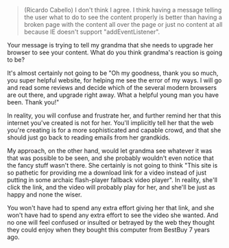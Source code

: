 > (Ricardo Cabello) I don't think I agree. I think having a message telling the user what to do to see the content properly is better than having a broken page with the content all over the page or just no content at all because IE doesn't support "addEventListener".

Your message is trying to tell my grandma that she needs to upgrade her browser to see your content. What do you think grandma's reaction is going to be?

It's almost certainly not going to be "Oh my goodness, thank you so much, you super helpful website, for helping me see the error of my ways. I will go and read some reviews and decide which of the several modern browsers are out there, and upgrade right away. What a helpful young man you have been. Thank you!"

In reality, you will confuse and frustrate her, and further remind her that this internet you've created is not for her. You'll implicitly tell her that the web you're creating is for a more sophisticated and capable crowd, and that she should just go back to reading emails from her grandkids.

My approach, on the other hand, would let grandma see whatever it was that was possible to be seen, and she probably wouldn't even notice that the fancy stuff wasn't there. She certainly is not going to think "This site is so pathetic for providing me a download link for a video instead of just putting in some archaic flash-player fallback video player". In reality, she'll click the link, and the video will probably play for her, and she'll be just as happy and none the wiser.

You won't have had to spend any extra effort giving her that link, and she won't have had to spend any extra effort to see the video she wanted. And no one will feel confused or insulted or betrayed by the web they thought they could enjoy when they bought this computer from BestBuy 7 years ago.
